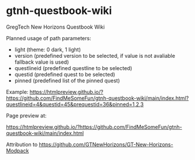 # gtnh-questbook-wiki
GregTech New Horizons Questbook Wiki

Planned usage of path parameters:
- light (theme: 0 dark, 1 light)
- version (predefined version to be selected, if value is not avaliable fallback value is used)
- questlineid  (predefined questline to be selected)
- questid (predefined quest to be selected)
- pinned (predefined list of the pinned quest)

Example:
https://htmlpreview.github.io/?https://github.com/FindMeSomeFun/gtnh-questbook-wiki/main/index.html?questlineid=4&questid=45&prequestid=36&pinned=1,2,3


Page preview at:

https://htmlpreview.github.io/?https://github.com/FindMeSomeFun/gtnh-questbook-wiki/main/index.html

Attribution to https://github.com/GTNewHorizons/GT-New-Horizons-Modpack
